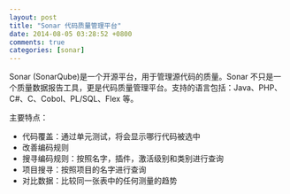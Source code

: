 ```yaml
---
layout: post
title: "Sonar 代码质量管理平台"
date: 2014-08-05 03:28:52 +0800
comments: true
categories: [sonar]
---
```


Sonar (SonarQube)是一个开源平台，用于管理源代码的质量。Sonar 不只是一个质量数据报告工具，更是代码质量管理平台。支持的语言包括：Java、PHP、C#、C、Cobol、PL/SQL、Flex 等。

<!-- more -->

主要特点：

* 代码覆盖：通过单元测试，将会显示哪行代码被选中
* 改善编码规则
* 搜寻编码规则：按照名字，插件，激活级别和类别进行查询
* 项目搜寻：按照项目的名字进行查询
* 对比数据：比较同一张表中的任何测量的趋势





